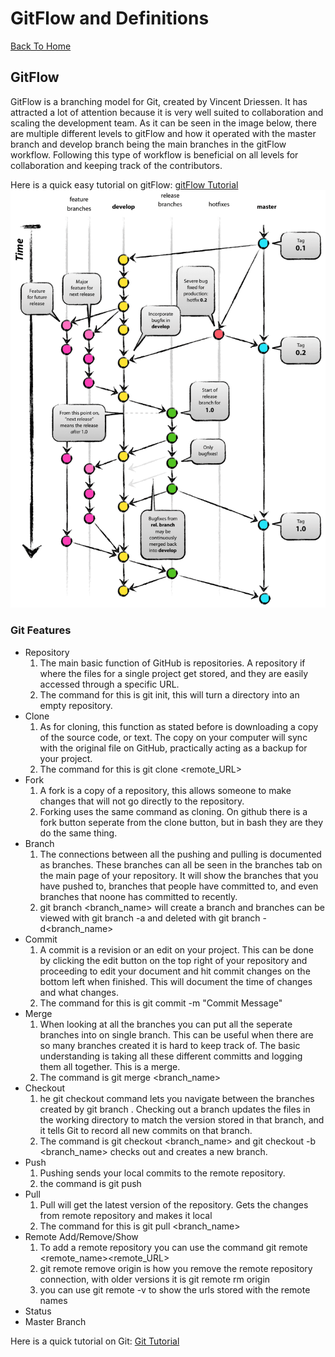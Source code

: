 # GitFlow and Definitions
[Back To Home](https://github.com/cjl72/MiniProject_1)
## GitFlow
GitFlow is a branching model for Git, created by Vincent Driessen. It has attracted a lot of attention because it is very well suited to collaboration and scaling the development team.  As it can be seen in the image below, there are multiple different levels to gitFlow and how it operated with the master branch and develop branch being the main branches in the gitFlow workflow.  Following this type of workflow is beneficial on all levels for collaboration and keeping track of the contributors.

Here is a quick easy tutorial on gitFlow: [gitFlow Tutorial](https://www.atlassian.com/git/tutorials/comparing-workflows/gitflow-workflow)
![GitFlow Demo](https://github.com/cjl72/MiniProject_1/blob/master/git-model.png)

### Git Features
* Repository
  1. The main basic function of GitHub is repositories. A repository if where the files for a single project get stored, and they are easily accessed through a specific URL.
  2. The command for this is git init, this will turn a directory into an empty repository.
* Clone
  1. As for cloning, this function as stated before is downloading a copy of the source code, or text. The copy on your computer will sync with the original file on GitHub, practically acting as a backup for your project.
  2. The command for this is git clone <remote_URL>
* Fork
  1. A fork is a copy of a repository, this allows someone to make changes that will not go directly to the repository.
  2. Forking uses the same command as cloning.  On github there is a fork button seperate from the clone button, but in bash they are they do the same thing.
* Branch
  1. The connections between all the pushing and pulling is documented as branches. These branches can all be seen in the branches tab on the main page of your repository. It will show the branches that you have pushed to, branches that people have committed to, and even branches that noone has committed to recently.
  2. git branch <branch_name> will create a branch and branches can be viewed with git branch -a and deleted with git branch -d<branch_name>
* Commit
  1.  A commit is a revision or an edit on your project. This can be done by clicking the edit button on the top right of your repository and proceeding to edit your document and hit commit changes on the bottom left when finished. This will document the time of changes and what changes.
  2. The command for this is git commit -m "Commit Message"
* Merge
  1. When looking at all the branches you can put all the seperate branches into on single branch. This can be useful when there are so many branches created it is hard to keep track of. The basic understanding is taking all these different committs and logging them all together.  This is a merge.
  2. The command is git merge <branch_name>
* Checkout
  1. he git checkout command lets you navigate between the branches created by git branch . Checking out a branch updates the files in the working directory to match the version stored in that branch, and it tells Git to record all new commits on that branch.
  2. The command is git checkout <branch_name> and git checkout -b <branch_name> checks out and creates a new branch.
* Push
  1. Pushing sends your local commits to the remote repository.  
  2. the command is git push <repository url><branch>
* Pull
  1. Pull will get the latest version of the repository.  Gets the changes from remote repository and makes it local
  2. The command for this is git pull <branch_name><repository url>
* Remote Add/Remove/Show
  1. To add a remote repository you can use the command git remote <command><remote_name><remote_URL>
  2. git remote remove origin is how you remove the remote repository connection, with older versions it is git remote rm origin
  3. you can use git remote -v to show the urls stored with the remote names
* Status
* Master Branch

Here is a quick tutorial on Git: [Git Tutorial](https://www.youtube.com/watch?v=USjZcfj8yxE)
